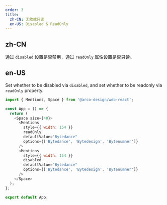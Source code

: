 ```yaml
---
order: 3
title:
  zh-CN: 无效或只读
  en-US: Disabled & ReadOnly
---
```


## zh-CN

通过 `disabled` 设置是否禁用，通过 `readOnly` 属性设置是否只读。

## en-US

Set whether to be disabled via `disabled`, and set whether to be readonly via `readOnly` property.

```js
import { Mentions, Space } from '@arco-design/web-react';

const App = () => {
  return (
    <Space size={40}>
      <Mentions
        style={{ width: 154 }}
        readOnly
        defaultValue="Bytedance"
        options={['Bytedance', 'Bytedesign', 'Bytenumner']}
      />
      <Mentions
        style={{ width: 154 }}
        disabled
        defaultValue="Bytedance"
        options={['Bytedance', 'Bytedesign', 'Bytenumner']}
      />
    </Space>
  );
};

export default App;
```

